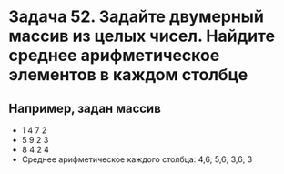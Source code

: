 # Задача 52. Задайте двумерный массив из целых чисел. Найдите среднее арифметическое элементов в каждом столбце

## Например, задан массив

* 1 4 7 2
* 5 9 2 3
* 8 4 2 4
* Среднее арифметическое каждого столбца: 4,6; 5,6; 3,6; 3
